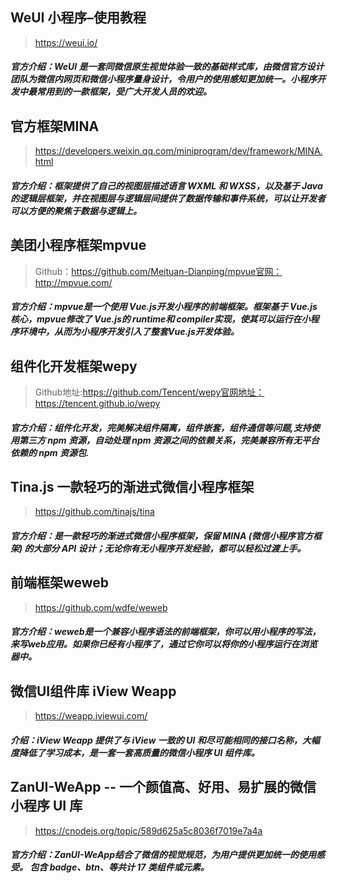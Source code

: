 ## WeUI 小程序–使用教程

> https://weui.io/

##### 官方介绍：WeUI 是一套同微信原生视觉体验一致的基础样式库，由微信官方设计团队为微信内网页和微信小程序量身设计，令用户的使用感知更加统一。小程序开发中最常用到的一款框架，受广大开发人员的欢迎。



## 官方框架MINA

> https://developers.weixin.qq.com/miniprogram/dev/framework/MINA.html

##### 官方介绍：框架提供了自己的视图层描述语言 WXML 和 WXSS，以及基于 Java 的逻辑层框架，并在视图层与逻辑层间提供了数据传输和事件系统，可以让开发者可以方便的聚焦于数据与逻辑上。



## 美团小程序框架mpvue

> Github：https://github.com/Meituan-Dianping/mpvue官网： http://mpvue.com/

##### 官方介绍：mpvue是一个使用 Vue.js开发小程序的前端框架。框架基于 Vue.js核心，mpvue修改了 Vue.js的 runtime和 compiler实现，使其可以运行在小程序环境中，从而为小程序开发引入了整套Vue.js开发体验。



## 组件化开发框架wepy

> Github地址:https://github.com/Tencent/wepy官网地址：https://tencent.github.io/wepy

##### 官方介绍：组件化开发，完美解决组件隔离，组件嵌套，组件通信等问题,支持使用第三方 npm 资源，自动处理 npm 资源之间的依赖关系，完美兼容所有无平台依赖的 npm 资源包.



## Tina.js 一款轻巧的渐进式微信小程序框架

> https://github.com/tinajs/tina

##### 官方介绍：是一款轻巧的渐进式微信小程序框架，保留 MINA (微信小程序官方框架) 的大部分 API 设计；无论你有无小程序开发经验，都可以轻松过渡上手。



## 前端框架weweb

> https://github.com/wdfe/weweb

##### 官方介绍：weweb是一个兼容小程序语法的前端框架，你可以用小程序的写法，来写web应用。如果你已经有小程序了，通过它你可以将你的小程序运行在浏览器中。

## 微信UI组件库 iView Weapp

> https://weapp.iviewui.com/

##### 介绍：iView Weapp 提供了与 iView 一致的 UI 和尽可能相同的接口名称，大幅度降低了学习成本，是一套一套高质量的微信小程序 UI 组件库。



## ZanUI-WeApp -- 一个颜值高、好用、易扩展的微信小程序 UI 库

> https://cnodejs.org/topic/589d625a5c8036f7019e7a4a

##### 官方介绍：ZanUI-WeApp结合了微信的视觉规范，为用户提供更加统一的使用感受。 包含 badge、btn、等共计 17 类组件或元素。

